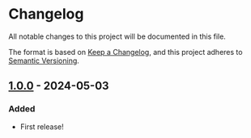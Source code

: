 # Changelog

All notable changes to this project will be documented in this file.

The format is based on [Keep a Changelog](https://keepachangelog.com/en/1.1.0/),
and this project adheres to [Semantic Versioning](https://semver.org/spec/v2.0.0.html).

## [1.0.0] - 2024-05-03

### Added

- First release!

[1.0.0]: https://github.com/infrastructure-blocks/rust-binary-template/releases/tag/v0.1.0
